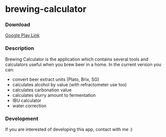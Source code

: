 # brewing-calculator

### Download
[Google Play Link]

### Description
Brewing Calculator is the application which contains several tools and calculators useful when you brew beer in a home.
In the current version you can:
- convert beer extract units (Plato, Brix, SG)
- calculates alcohol by value (with refractometer use too)
- calculates carbonation value
- calculates slurry amount to fermentation
- IBU calculator
- water correction

### Development
If you are interested of developing this app, contact with me :)

[Google Play Link]: <https://play.google.com/store/apps/details?id=dev.lampart.bartosz.brewingcalculator>
